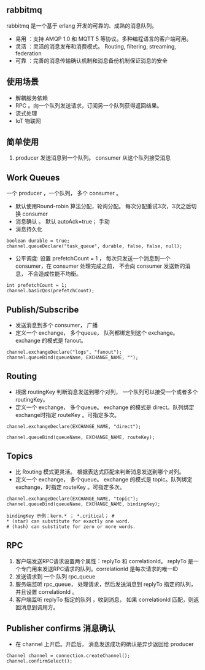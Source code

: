 ## rabbitmq
rabbitmq 是一个基于 erlang 开发的可靠的、成熟的消息队列。

* 易用 ：支持 AMQP 1.0 和 MQTT 5 等协议。多种编程语言的客户端可用。
* 灵活 ：灵活的消息发布和消费模式。 Routing, filtering, streaming, federation
* 可靠 ：完善的消息传输确认机制和消息备份机制保证消息的安全

## 使用场景

* 解耦服务依赖
* RPC 。向一个队列发送请求，订阅另一个队列获得返回结果。
* 流式处理
* IoT 物联网


## 简单使用
1. producer 发送消息到一个队列。 consumer 从这个队列接受消息

## Work Queues
一个 producer ，一个队列，  多个 consumer 。
* 默认使用Round-robin 算法分配，轮询分配。 每次分配重试3次，3次之后切换  consumer
* 消息确认 。 默认 autoAck=true； 手动
* 消息持久化
```
boolean durable = true;
channel.queueDeclare("task_queue", durable, false, false, null);
```
* 公平调度: 设置 prefetchCount = 1 ， 每次只发送一个消息到一个 consumer，在 consumer 处理完成之前， 不会向 consumer 发送新的消息， 不会造成性能不均衡。
```
int prefetchCount = 1;
channel.basicQos(prefetchCount);
```

## Publish/Subscribe
* 发送消息到多个 consumer， 广播
* 定义一个 exchange， 多个queue， 队列都绑定到这个 exchange。exchange 的模式是 fanout。
```
channel.exchangeDeclare("logs", "fanout");
channel.queueBind(queueName, EXCHANGE_NAME, "");
```

## Routing
* 根据 routingKey  判断消息发送到哪个对列， 一个队列可以接受一个或者多个 routingKey。
* 定义一个 exchange， 多个queue。 exchange 的模式是 direct。队列绑定exchange时指定 routeKey 。可指定多次。
```
channel.exchangeDeclare(EXCHANGE_NAME, "direct");

channel.queueBind(queueName, EXCHANGE_NAME, routeKey);

```

## Topics
* 比 Routing 模式更灵活。 根据表达式匹配来判断消息发送到哪个对列。
* 定义一个 exchange， 多个queue。 exchange 的模式是 topic。队列绑定exchange，时指定 routeKey 。可指定多次。

```
channel.exchangeDeclare(EXCHANGE_NAME, "topic");
channel.queueBind(queueName, EXCHANGE_NAME, bindingKey);

bindingKey 示例：kern.* ； *.critical； # 
* (star) can substitute for exactly one word.
# (hash) can substitute for zero or more words.
```



## RPC 
1. 客户端发送RPC请求设置两个属性：replyTo 和 correlationId。 replyTo 是一个专门用来发送RPC请求的队列。correlationId 是每次请求的唯一ID
2. 发送请求到 一个 队列 rpc_queue
3. 服务端监听 rpc_queue， 处理请求，然后发送消息到 replyTo 指定的队列， 并且设置 correlationId 。
4. 客户端监听 replyTo 指定的队列 ，收到消息， 如果 correlationId 匹配，则返回消息到调用方。


## Publisher confirms 消息确认
* 在 channel 上开启。开启后， 消息发送成功的确认是异步返回给 producer 
```
Channel channel = connection.createChannel();
channel.confirmSelect();
```


## 
